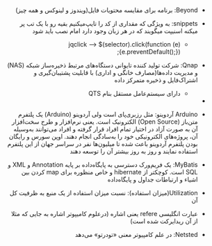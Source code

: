 <div dir="rtl">

* Beyond: برنامه برای مقایسه محتویات فایل(ویندوز و لینوکس و همه چیز)
* snippets: به ویژگی که مقداری از کد را تایپ‌میکنیم بقیه رو با یک تب پر میکنه اسنیپت میگویند که در هر زبان وجود دارد امام نصب باید شود
    * jqclick --> $(selector).click(function (e) {e.preventDefault();});
* Qnap: شرکت تولید کننده تایوانی دستگاه‌های مرتبط ذخیره‌ساز شبکه (NAS) و مدیریت داده‌ها(مصارف خانگی و اداری) با قابلیت پشتیبان‌گیری و اشتراک‌فایل و ذخیره متمرکز داده
    * دارای سیستم‌عامل مستقل بنام QTS
* 
* Arduino آردوینو: مثل رزبری‌پای است ولی آردوینو (Arduino) یک پلتفرم متن‌باز (Open Source) الکترونیک است. یعنی نرم‌افزار و طرح سخت‌افزار آن به صورت آزاد در اختیار تمام افراد قرار گرفته و افراد می‌توانند به‌وسیله آن، پروژه‌های الکترونیکی خود را به‌سادگی انجام دهند. اوپن سورس و رایگان بودن پلتفرم آردوینو باعث شده تا میلیون‌ها نفر در سراسر جهان از این پلتفرم استفاده نمایند و روز به روز بیشتر آن را توسعه دهند

* MyBatis: یک فریم‌ورک دسترسی به پایگاه‌داده بر پایه Annotation و XML و SQL است. کوچکتر از hibernate و خاص منظوره برای map کردن بین اشیاء و ارتباطات جداول و پایگاه‌داده
* Utilization(میزان استفاده): نسبت میزان استفاده از یک منبع به ظرفیت کل آن
* عبارت انگلیسی refere یعنی اشاره (درعلوم کامیپوتر اشاره به جایی که مثلا از آن ریدایرکت شده است)
* Netsted: در علم کامپیوتر معنی «تودرتو» می‌دهد

</div>